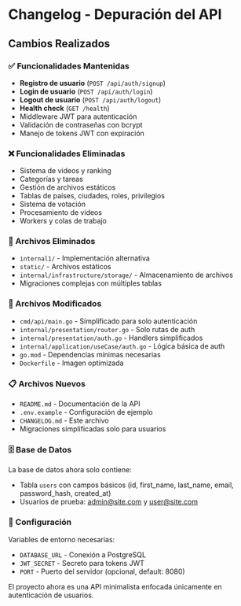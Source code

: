 # Changelog - Depuración del API

## Cambios Realizados

### ✅ Funcionalidades Mantenidas
- **Registro de usuario** (`POST /api/auth/signup`)
- **Login de usuario** (`POST /api/auth/login`) 
- **Logout de usuario** (`POST /api/auth/logout`)
- **Health check** (`GET /health`)
- Middleware JWT para autenticación
- Validación de contraseñas con bcrypt
- Manejo de tokens JWT con expiración

### ❌ Funcionalidades Eliminadas
- Sistema de videos y ranking
- Categorías y tareas
- Gestión de archivos estáticos
- Tablas de países, ciudades, roles, privilegios
- Sistema de votación
- Procesamiento de videos
- Workers y colas de trabajo

### 📁 Archivos Eliminados
- `internal1/` - Implementación alternativa
- `static/` - Archivos estáticos
- `internal/infrastructure/storage/` - Almacenamiento de archivos
- Migraciones complejas con múltiples tablas

### 📝 Archivos Modificados
- `cmd/api/main.go` - Simplificado para solo autenticación
- `internal/presentation/router.go` - Solo rutas de auth
- `internal/presentation/auth.go` - Handlers simplificados
- `internal/application/useCase/auth.go` - Lógica básica de auth
- `go.mod` - Dependencias mínimas necesarias
- `Dockerfile` - Imagen optimizada

### 📋 Archivos Nuevos
- `README.md` - Documentación de la API
- `.env.example` - Configuración de ejemplo
- `CHANGELOG.md` - Este archivo
- Migraciones simplificadas solo para usuarios

### 🗄️ Base de Datos
La base de datos ahora solo contiene:
- Tabla `users` con campos básicos (id, first_name, last_name, email, password_hash, created_at)
- Usuarios de prueba: admin@site.com y user@site.com

### 🔧 Configuración
Variables de entorno necesarias:
- `DATABASE_URL` - Conexión a PostgreSQL
- `JWT_SECRET` - Secreto para tokens JWT  
- `PORT` - Puerto del servidor (opcional, default: 8080)

El proyecto ahora es una API minimalista enfocada únicamente en autenticación de usuarios.
